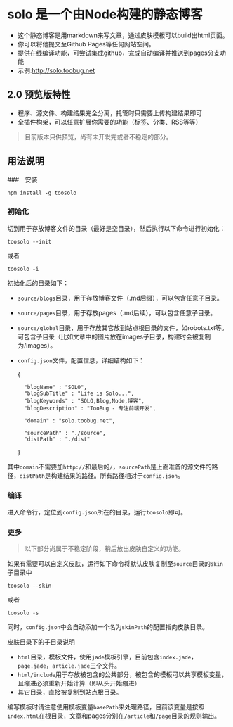 # solo 是一个由Node构建的静态博客

- 这个静态博客是用markdown来写文章，通过皮肤模板可以build出html页面。
- 你可以将他提交至Github Pages等任何网站空间。
- 提供在线编译功能，可尝试集成github，完成自动编译并推送到pages分支功能
- 示例:<http://solo.toobug.net>

## 2.0 预览版特性

- 程序、源文件、构建结果完全分离，托管时只需要上传构建结果即可
- 全插件构架，可以任意扩展你需要的功能（标签、分类、RSS等等）

> 目前版本只供预览，尚有未开发完或者不稳定的部分。

## 用法说明

###　安装

	npm install -g toosolo

### 初始化

切到用于存放博客文件的目录（最好是空目录），然后执行以下命令进行初始化：

	toosolo --init

或者

	toosolo -i

初始化后的目录如下：

- `source/blogs`目录，用于存放博客文件（.md后缀），可以包含任意子目录。
- `source/pages`目录，用于存放pages（.md后续），可以包含任意子目录。
- `source/global`目录，用于存放其它放到站点根目录的文件，如robots.txt等。可包含子目录（比如文章中的图片放在images子目录，构建时会被复制为/images）。
- `config.json`文件，配置信息，详细结构如下：

	{

		"blogName" : "SOLO",
		"blogSubTitle" : "Life is Solo...",
		"blogKeywords" : "SOLO,Blog,Node,博客",
		"blogDescription" : "TooBug - 专注前端开发",

		"domain" : "solo.toobug.net",

		"sourcePath" : "./source",
		"distPath" : "./dist"

	}

其中`domain`不需要加`http://`和最后的`/`，`sourcePath`是上面准备的源文件的路径，`distPath`是构建结果的路径。所有路径相对于`config.json`。

### 编译

进入命令行，定位到`config.json`所在的目录，运行`toosolo`即可。

### 更多

> 以下部分尚属于不稳定阶段，稍后放出皮肤自定义的功能。

如果有需要可以自定义皮肤，运行如下命令将默认皮肤复制至`source`目录的`skin`子目录中

	toosolo --skin

或者

	toosolo -s

同时，`config.json`中会自动添加一个名为`skinPath`的配置指向皮肤目录。

皮肤目录下的子目录说明

- `html`目录，模板文件，使用`jade`模板引擎，目前包含`index.jade`，`page.jade`，`article.jade`三个文件。
- `html/include`用于存放被包含的公共部分，被包含的模板可以共享模板变量，且缩进必须重新开始计算（即从头开始缩进）
- 其它目录，直接被复制到站点根目录。

编写模板时请注意使用模板变量`basePath`来处理路径，目前该变量是按照`index.html`在根目录，文章和pages分别在`/article`和`/page`目录的规则输出。

